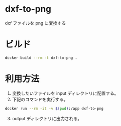 # dxf-to-png

dxf ファイルを png に変換する

# ビルド

```sh
docker build --rm -t dxf-to-png .
```

# 利用方法

1. 変換したいファイルを input ディレクトリに配置する。
2. 下記のコマンドを実行する。

```sh
docker run --rm -it -v $(pwd):/app dxf-to-png
```

3. output ディレクトリに出力される。
